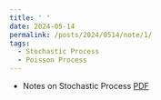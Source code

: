 ```yaml
---
title: ' '
date: 2024-05-14
permalink: /posts/2024/0514/note/1/
tags:
  - Stochastic Process 
  - Poisson Process   
---
```



  - Notes on Stochastic Process
 [PDF](<a href="/files/20240514_SP.pdf"/a>) &nbsp;  
 
 
 
